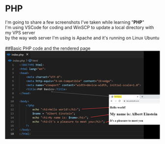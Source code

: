 # PHP
I'm going to share a few screenshots I've taken while learning "<b>PHP</b>"<br>
I'm using VSCode for coding and WinSCP to update a local directory with my VPS server<br>
by the way web server I'm using is Apache and it's running on Linux Ubuntu<br>
<br>
##Basic PHP code and the rendered page<br>
<img src="/img/1.PHP-variable-print-text.png" alt="PHP Basics"><br>
